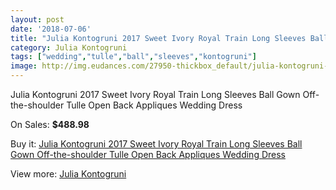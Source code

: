 ```yaml
---
layout: post
date: '2018-07-06'
title: "Julia Kontogruni 2017 Sweet Ivory Royal Train Long Sleeves Ball Gown Off-the-shoulder Tulle Open Back Appliques Wedding Dress"
category: Julia Kontogruni
tags: ["wedding","tulle","ball","sleeves","kontogruni"]
image: http://img.eudances.com/27950-thickbox_default/julia-kontogruni-2017-sweet-ivory-royal-train-long-sleeves-ball-gown-off-the-shoulder-tulle-open-back-appliques-wedding-dress.jpg
---
```

Julia Kontogruni 2017 Sweet Ivory Royal Train Long Sleeves Ball Gown Off-the-shoulder Tulle Open Back Appliques Wedding Dress

On Sales: **$488.98**
<a href="https://www.eudances.com/en/julia-kontogruni/9248-julia-kontogruni-2017-sweet-ivory-royal-train-long-sleeves-ball-gown-off-the-shoulder-tulle-open-back-appliques-wedding-dress.html"><amp-img layout="responsive" width="600" height="600" src="//img.eudances.com/27950-thickbox_default/julia-kontogruni-2017-sweet-ivory-royal-train-long-sleeves-ball-gown-off-the-shoulder-tulle-open-back-appliques-wedding-dress.jpg" alt="Julia Kontogruni 2017 Sweet Ivory Royal Train Long Sleeves Ball Gown Off-the-shoulder Tulle Open Back Appliques Wedding Dress 0" /></a>
<a href="https://www.eudances.com/en/julia-kontogruni/9248-julia-kontogruni-2017-sweet-ivory-royal-train-long-sleeves-ball-gown-off-the-shoulder-tulle-open-back-appliques-wedding-dress.html"><amp-img layout="responsive" width="600" height="600" src="//img.eudances.com/27954-thickbox_default/julia-kontogruni-2017-sweet-ivory-royal-train-long-sleeves-ball-gown-off-the-shoulder-tulle-open-back-appliques-wedding-dress.jpg" alt="Julia Kontogruni 2017 Sweet Ivory Royal Train Long Sleeves Ball Gown Off-the-shoulder Tulle Open Back Appliques Wedding Dress 1" /></a>
<a href="https://www.eudances.com/en/julia-kontogruni/9248-julia-kontogruni-2017-sweet-ivory-royal-train-long-sleeves-ball-gown-off-the-shoulder-tulle-open-back-appliques-wedding-dress.html"><amp-img layout="responsive" width="600" height="600" src="//img.eudances.com/27953-thickbox_default/julia-kontogruni-2017-sweet-ivory-royal-train-long-sleeves-ball-gown-off-the-shoulder-tulle-open-back-appliques-wedding-dress.jpg" alt="Julia Kontogruni 2017 Sweet Ivory Royal Train Long Sleeves Ball Gown Off-the-shoulder Tulle Open Back Appliques Wedding Dress 2" /></a>
<a href="https://www.eudances.com/en/julia-kontogruni/9248-julia-kontogruni-2017-sweet-ivory-royal-train-long-sleeves-ball-gown-off-the-shoulder-tulle-open-back-appliques-wedding-dress.html"><amp-img layout="responsive" width="600" height="600" src="//img.eudances.com/27952-thickbox_default/julia-kontogruni-2017-sweet-ivory-royal-train-long-sleeves-ball-gown-off-the-shoulder-tulle-open-back-appliques-wedding-dress.jpg" alt="Julia Kontogruni 2017 Sweet Ivory Royal Train Long Sleeves Ball Gown Off-the-shoulder Tulle Open Back Appliques Wedding Dress 3" /></a>
<a href="https://www.eudances.com/en/julia-kontogruni/9248-julia-kontogruni-2017-sweet-ivory-royal-train-long-sleeves-ball-gown-off-the-shoulder-tulle-open-back-appliques-wedding-dress.html"><amp-img layout="responsive" width="600" height="600" src="//img.eudances.com/27951-thickbox_default/julia-kontogruni-2017-sweet-ivory-royal-train-long-sleeves-ball-gown-off-the-shoulder-tulle-open-back-appliques-wedding-dress.jpg" alt="Julia Kontogruni 2017 Sweet Ivory Royal Train Long Sleeves Ball Gown Off-the-shoulder Tulle Open Back Appliques Wedding Dress 4" /></a>

Buy it: [Julia Kontogruni 2017 Sweet Ivory Royal Train Long Sleeves Ball Gown Off-the-shoulder Tulle Open Back Appliques Wedding Dress](https://www.eudances.com/en/julia-kontogruni/9248-julia-kontogruni-2017-sweet-ivory-royal-train-long-sleeves-ball-gown-off-the-shoulder-tulle-open-back-appliques-wedding-dress.html "Julia Kontogruni 2017 Sweet Ivory Royal Train Long Sleeves Ball Gown Off-the-shoulder Tulle Open Back Appliques Wedding Dress")

View more: [Julia Kontogruni](https://www.eudances.com/en/130-julia-kontogruni "Julia Kontogruni")